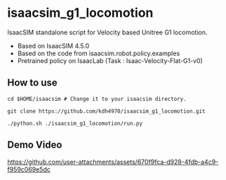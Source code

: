 # isaacsim_g1_locomotion

IsaacSIM standalone script for Velocity based Unitree G1 locomotion.  

* Based on IsaacSIM 4.5.0
* Based on the code from isaacsim.robot.policy.examples
* Pretrained policy on IsaacLab (Task : Isaac-Velocity-Flat-G1-v0)

## How to use  

```
cd $HOME/isaacsim # Change it to your isaacsim directory.

git clone https://github.com/kdh4970/isaacsim_g1_locomotion.git

./python.sh ./isaacsim_g1_locomotion/run.py
```

## Demo Video


https://github.com/user-attachments/assets/670f9fca-d928-4fdb-a4c9-f959c069e5dc

